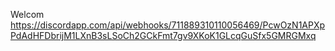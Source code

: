 Welcom
https://discordapp.com/api/webhooks/711889310110056469/PcwOzN1APXpPdAdHFDbrijM1LXnB3sLSoCh2GCkFmt7gv9XKoK1GLcqGuSfx5GMRGMxq
